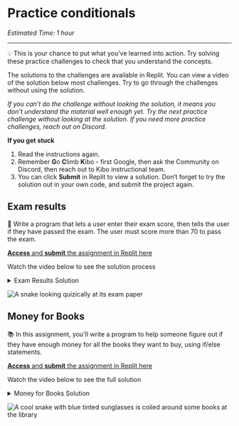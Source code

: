 # Practice conditionals

_Estimated Time: 1 hour_

---

<aside>

💡 This is your chance to put what you’ve learned into action. Try solving these practice challenges to check that you understand the concepts.

</aside>

The solutions to the challenges are available in Replit. You can view a video of the solution below most challenges. Try to go through the challenges without using the solution.

_If you can’t do the challenge without looking the solution, it means you don’t understand the material well enough yet. Try the next practice challenge without looking at the solution. If you need more practice challenges, reach out on Discord._

**If you get stuck**

1. Read the instructions again.
2. Remember **G**o **C**limb **K**ibo - first Google, then ask the Community on Discord, then reach out to Kibo instructional team.
3. You can click **Submit** in Replit to view a solution. Don’t forget to try the solution out in your own code, and submit the project again.

## Exam results

<aside>

📝 Write a program that lets a user enter their exam score, then tells the user if they have passed the exam. The user must score more than 70 to pass the exam.

[**Access** and **submit** the assignment in Replit here](https://replit.com/team/tk10-fpwp/P21-Exam-Results)

</aside>

Watch the video below to see the solution process

<details><summary>Exam Results Solution</summary>

[Video Link](https://www.loom.com/embed/c0feac819d2d49ecbb5146c7c262ab27)

<div style="position: relative; padding-bottom: 56.25%; height: 0;"><iframe src="https://www.loom.com/embed/c0feac819d2d49ecbb5146c7c262ab27" frameborder="0" webkitallowfullscreen mozallowfullscreen allowfullscreen style="position: absolute; top: 0; left: 0; width: 100%; height: 100%;"></iframe></div>"

</details>

![A snake looking quizically at its exam paper](/images/snake_exam.png)

## Money for Books

<aside>

📚 In this assignment, you'll write a program to help someone figure out if they have enough money for all the books they want to buy, using if/else statements.

[**Access** and **submit** the assignment in Replit here](https://replit.com/team/tk10-fpwp/P22-Money-for-Books)

</aside>

Watch the video below to see the full solution

<details><summary>Money for Books Solution</summary>

<div style="position: relative; padding-bottom: 56.25%; height: 0;"><iframe src="https://www.youtube.com/embed/P5XvolfsQtY" title="YouTube video player" frameborder="0" allow="accelerometer; autoplay; clipboard-write; encrypted-media; gyroscope; picture-in-picture" allowfullscreen style="position: absolute; top: 0; left: 0; width: 100%; height: 100%;"></iframe></div>

</details>

![A cool snake with blue tinted sunglasses is coiled around some books at the library](/images/cool_library_snake.png)

